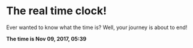# The real time clock!

Ever wanted to know what the time is? Well, your journey is about to end!

**The time is Nov 09, 2017, 05:39**